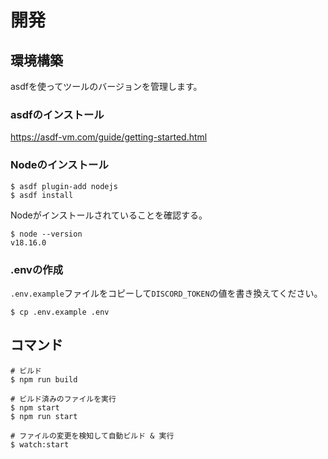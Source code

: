 # 開発

## 環境構築
asdfを使ってツールのバージョンを管理します。
### asdfのインストール
https://asdf-vm.com/guide/getting-started.html

### Nodeのインストール
```shell
$ asdf plugin-add nodejs
$ asdf install
```
Nodeがインストールされていることを確認する。
```shell
$ node --version
v18.16.0
```

### .envの作成
`.env.example`ファイルをコピーして`DISCORD_TOKEN`の値を書き換えてください。
```shell
$ cp .env.example .env
```


## コマンド
```shell
# ビルド
$ npm run build

# ビルド済みのファイルを実行
$ npm start
$ npm run start

# ファイルの変更を検知して自動ビルド & 実行
$ watch:start
```
